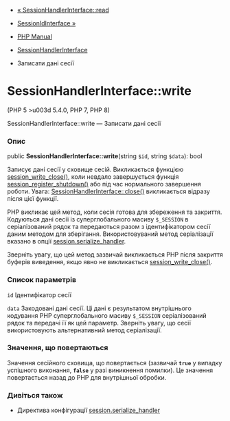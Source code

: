 - [« SessionHandlerInterface::read](sessionhandlerinterface.read.md)
- [SessionIdInterface »](class.sessionidinterface.md)

- [PHP Manual](index.md)
- [SessionHandlerInterface](class.sessionhandlerinterface.md)
- Записати дані сесії

# SessionHandlerInterface::write

(PHP 5 \>u003d 5.4.0, PHP 7, PHP 8)

SessionHandlerInterface::write — Записати дані сесії

### Опис

public **SessionHandlerInterface::write**(string `$id`, string `$data`):
bool

Записує дані сесії у сховище сесій. Викликається функцією
[session_write_close()](function.session-write-close.md), коли
невдало завершується функція
[session_register_shutdown()](function.session-register-shutdown.md)
або під час нормального завершення роботи. Увага:
[SessionHandlerInterface::close()](sessionhandlerinterface.close.md)
викликається відразу після цієї функції.

PHP викликає цей метод, коли сесія готова для збереження та закриття.
Кодуються дані сесії із суперглобального масиву `$_SESSION` в
серіалізований рядок та передаються разом з ідентифікатором сесії
даним методом для зберігання. Використовуваний метод серіалізації вказано в
опції
[session.serialize_handler](session.configuration.md#ini.session.serialize-handler).

Зверніть увагу, що цей метод зазвичай викликається PHP після закриття
буферів виведення, якщо явно не викликається
[session_write_close()](function.session-write-close.md).

### Список параметрів

`id`
Ідентифікатор сесії

`data`
Закодовані дані сесії. Ці дані є результатом
внутрішнього кодування PHP суперглобального масиву `$_SESSION`
серіалізований рядок та передачі її як цей параметр.
Зверніть увагу, що сесії використовують альтернативний метод
серіалізації.

### Значення, що повертаються

Значення сесійного сховища, що повертається (зазвичай **`true`** у випадку
успішного виконання, **`false`** у разі виникнення помилки). Це
значення повертається назад до PHP для внутрішньої обробки.

### Дивіться також

- Директива конфігурації
[session.serialize_handler](session.configuration.md#ini.session.serialize-handler)
